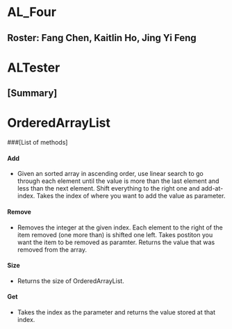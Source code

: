 # AL_Four

## Roster: Fang Chen, Kaitlin Ho, Jing Yi Feng

# ALTester

## [Summary]

# OrderedArrayList

###[List of methods]
#### Add
* Given an sorted array in ascending order, use linear search to go through each element until the value is more than the last element and less than the next element. Shift everything to the right one and add-at-index. Takes the index of where you want to add the value as parameter.

#### Remove
* Removes the integer at the given index. Each element to the right of the item removed (one more than) is shifted one left. Takes postiton you want the item to be removed as paramter. Returns the value that was removed from the array.
#### Size
* Returns the size of OrderedArrayList.
#### Get
* Takes the index as the parameter and returns the value stored at that index.
